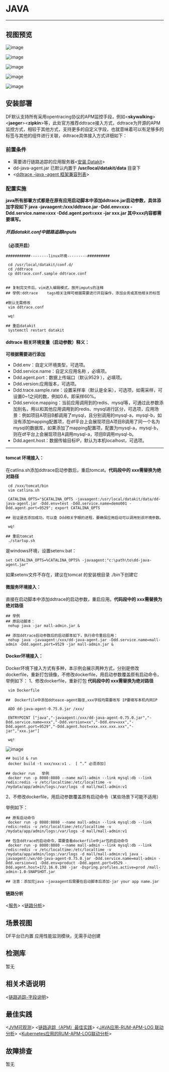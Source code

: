 
# JAVA
---

## 视图预览

![image](imgs/input-ddtrace-java-1.png)

![image](imgs/input-ddtrace-java-2.png)

![image](imgs/input-ddtrace-java-3.png)

![image](imgs/input-ddtrace-java-4.png)

![image](imgs/input-ddtrace-java-5.png)

## 安装部署<ddtrace>

DF默认支持所有采用opentracing协议的APM监控手段，例如<**skywalking**><**jaeger**><**zipkin**>等，此处官方推荐ddtrace接入方式，ddtrace为开源的APM监控方式，相较于其他方式，支持更多的自定义字段，也就意味着可以有足够多的标签与其他的组件进行关联，ddtrace具体接入方式详细如下：

### 前置条件

- 需要进行链路追踪的应用服务器<[安装 Datakit](../datakit/datakit-install.md)>
- dd-java-agent.jar 已默认内置于 **/usr/local/datakit/data** 目录下
- <[ddtrace -java -agent 框架兼容列表](https://docs.datadoghq.com/tracing/setup_overview/compatibility_requirements/java/)>

### 配置实施

**java所有部署方式都是在原有应用启动脚本中添加ddtrace.jar启动参数，具体添加字段如下 java -javaagent:/xxx/ddtrace.jar -Ddd.env=xxx -Ddd.service.name=xxx -Ddd.agent.port=xxx    -jar xxx.jar  其中xxx内容都需要填写。**

##### 开启datakit.conf中链路追踪inputs

**（必须开启）**

```
###########--------linux环境---------##########

 cd /usr/local/datakit/conf.d/
 cd /ddtrace
 cp ddtrace.conf.sample ddtrace.conf


## 复制完文件后，vim进入编辑模式，放开imputs的注释
## 举例:ddtrace    tags相关注释可根据需要进行开启操作，添加业务或其他相关的标签

#默认无需修改
 vim ddtrace.conf

 wq!

## 重启datakit 
 systemctl restart datakit
```

#### ddtrace 相关环境变量（启动参数）释义：

**可根据需要进行添加**

- Ddd.env：自定义环境类型，可选项。
- Ddd.service.name：自定义应用名称 ，必填项。
- Ddd.agent.port：数据上传端口（默认9529 ），必填项。
- Ddd.version:应用版本，可选项。
- Ddd.trace.sample.rate：设置采样率（默认是全采），可选项，如需采样，可设置0~1之间的数，例如0.6，即采样60%。
- Ddd.service.mapping：当前应用调用到的redis、mysql等，可通过此参数添加别名，用以和其他应用调用到的redis、mysql进行区分，可选项，应用场景：例如项目A项目B都调用了mysql，且分别调用的mysql-a，mysql-b，如没有添加mapping配置项，在df平台上会展现项目A项目B调用了同一个名为mysql的数据库，如果添加了mapping配置项，配置为mysql-a，mysql-b，则在df平台上会展现项目A调用mysql-a，项目B调用mysql-b。
- Ddd.agent.host：数据传输目标IP，默认为本机localhost，可选项。

---

#### tomcat 环境接入：

在catlina.sh添加ddtrace启动参数后，重启tomcat。**代码段中的 xxx需替换为绝对路径**

```
 cd /xxx/tomcat/bin
 vim catlina.sh

 CATALINA_OPTS="$CATALINA_OPTS -javaagent:/usr/local/datakit/data/dd-java-agent.jar -Ddd.env=test -Ddd.service.name=demo001 -Ddd.agent.port=9529"; export CATALINA_OPTS

## 验证是否添加成功，可以查 Ddd相关字眼的进程，要确保应用启动可以调用到该环境参数。

 wq!

## 重启tomcat
 ./startup.sh
```

是windows环境，设置setenv.bat：

```
set CATALINA_OPTS=%CATALINA_OPTS% -javaagent:"c:\path\to\dd-java-agent.jar"
```

如果setenv文件不存在，建议在tomcat 的安装根目录 ./bin下创建它

#### 微服务环境接入：

直接在启动脚本中添加ddtrace的启动参数，重启应用。**代码段中的 xxx需替换为绝对路径**

```
## 举例
## 原启动脚本：
 nohup java -jar mall-admin.jar &

## 添加ddtrace启动参数后的启动脚本如下，执行命令重启应用：
 nohup java -javaagent:/xxx/dd-java-agent.jar -Ddd.service.name=mall-admin -Ddd.agent.port=9529 -jar mall-admin.jar &
```

#### Docker环境接入：

Docker环境下接入方式有多种，本示例会展示两种方式，分别是修改dockerfile，重新打包镜像，不修改dockerfile，用启动参数覆盖原有启动命令，举例如下：
1、修改dockerfile，重新打包 **代码段中的 xxx需替换为绝对路径**


```
 vim Dockerfile

##  Dockerfile中添加ddteace-agent路径,xxx字段均需要改写 IP要填写本机内网IP

 ADD dd-java-agent-0.75.0.jar /xxx/ 

 ENTRYPOINT ["java","-javaagent:/xxx/dd-java-agent-0.75.0.jar","-Ddd.service.name=xxx","-Ddd.version=xx","-Ddd.env=xxx","-Ddd.agent.port=9529","-Ddd.agent.host=xxx.xxx.xxx.xxx","-jar","xxx.jar"]

 wq! 
```

![image](imgs/input-ddtrace-java-6.png)

```
## build & run
 docker build -t xxx/xxx:v1 .  [ “.” 必须添加]

## docker run   举例
 docker run -p 8080:8080 --name mall-admin --link mysql:db --link redis:redis -v /etc/localtime:/etc/localtime -v /mydata/app/admin/logs:/var/logs -d mall/mall-admin:v1
```

2、不修改dockerfile，用启动参数覆盖原有启动命令（某些场景下可能不适用）

举例如下：

```
## 原有启动命令
 docker run -p 8080:8080 --name mall-admin --link mysql:db --link redis:redis -v /etc/localtime:/etc/localtime -v /mydata/app/admin/logs:/var/logs -d mall/mall-admin:v1

## 包含ddtrace的启动命令，需要查看dockerfile中jar包的启动命令
 docker run -p 8080:8080 --name mall-admin --link mysql:db --link redis:redis -v /etc/localtime:/etc/localtime -v /mydata/app/admin/logs:/var/logs -d mall/mall-admin:v1 java -javaagent:/wx/dd-java-agent-0.75.0.jar -Ddd.service.name=mall-admin -Ddd.version=v1 -Ddd.env=product -Ddd.agent.port=9529 -Ddd.agent.host=172.16.0.198 -jar -Dspring.profiles.active=prod /mall-admin-1.0-SNAPSHOT.jar

## 注意：添加完java –javaagent后需要在启动脚本后添加-jar your app name.jar
```

#### 链路分析

<[服务](../application-performance-monitoring/service#)>
<[链路分析](../application-performance-monitoring/explorer)>

## 场景视图

DF平台已内置 应用性能监测模块，无需手动创建

## 检测库

暂无

## 相关术语说明

<[链路追踪-字段说明](../application-performance-monitoring/collection)>

## 最佳实践

<[JVM可观测](../best-practices/monitoring/jvm)>
<[链路追踪（APM）最佳实践](../best-practices/monitoring/apm)>
<[JAVA应用-RUM-APM-LOG 联动分析](../best-practices/insight/java-rum-apm-log)>
<[Kubernetes应用的RUM-APM-LOG联动分析](../best-practices/cloud-native/k8s-rum-apm-log)>

## 故障排查

暂无

